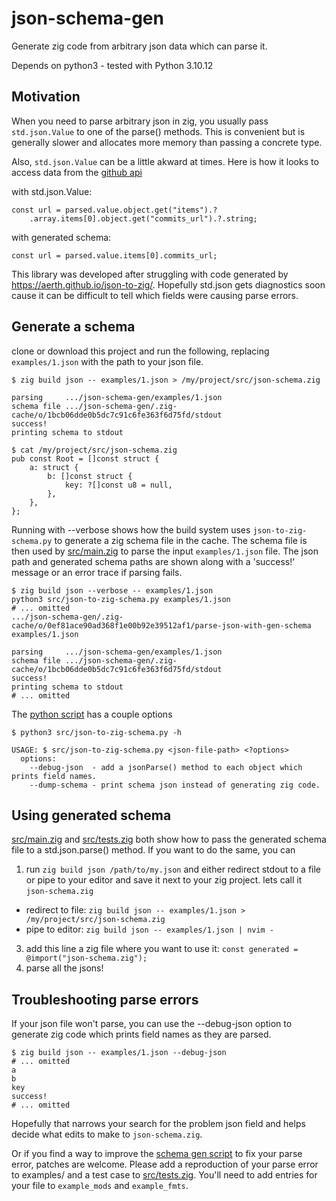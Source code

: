 # json-schema-gen

Generate zig code from arbitrary json data which can parse it.

Depends on python3 - tested with Python 3.10.12

## Motivation

When you need to parse arbitrary json in zig, you usually pass `std.json.Value` to one of the parse() methods.  This is convenient but is generally slower and allocates more memory than passing a concrete type.

Also, `std.json.Value` can be a little akward at times.  Here is how it looks to access data from the [github api](https://api.github.com/search/repositories?q=topic:zig-package&page=1&per_page=100)

with std.json.Value:

```zig
const url = parsed.value.object.get("items").?
    .array.items[0].object.get("commits_url").?.string;
```
with generated schema:
```zig
const url = parsed.value.items[0].commits_url;
```

This library was developed after struggling with code generated by <https://aerth.github.io/json-to-zig/>.  Hopefully std.json gets diagnostics soon cause it can be difficult to tell which fields were causing parse errors.

## Generate a schema

clone or download this project and run the following, replacing `examples/1.json` with the path to your json file.

```console
$ zig build json -- examples/1.json > /my/project/src/json-schema.zig

parsing     .../json-schema-gen/examples/1.json
schema file .../json-schema-gen/.zig-cache/o/1bcb06dde0b5dc7c91c6fe363f6d75fd/stdout
success!
printing schema to stdout

$ cat /my/project/src/json-schema.zig
pub const Root = []const struct {
    a: struct {
        b: []const struct {
            key: ?[]const u8 = null,
        },
    },
};
```

Running with --verbose shows how the build system uses `json-to-zig-schema.py` to generate a zig schema file in the cache.  The schema file is then used by [src/main.zig](src/main.zig) to parse the input `examples/1.json` file.  The json path and generated schema paths are shown along with a 'success!' message or an error trace if parsing fails.

```console
$ zig build json --verbose -- examples/1.json
python3 src/json-to-zig-schema.py examples/1.json
# ... omitted
.../json-schema-gen/.zig-cache/o/0ef81ace90ad368f1e00b92e39512af1/parse-json-with-gen-schema examples/1.json

parsing     .../json-schema-gen/examples/1.json
schema file .../json-schema-gen/.zig-cache/o/1bcb06dde0b5dc7c91c6fe363f6d75fd/stdout
success!
printing schema to stdout
# ... omitted
```

The [python script](src/json-to-zig-schema.py) has a couple options

```console
$ python3 src/json-to-zig-schema.py -h

USAGE: $ src/json-to-zig-schema.py <json-file-path> <?options>
  options:
    --debug-json  - add a jsonParse() method to each object which prints field names.
    --dump-schema - print schema json instead of generating zig code.

```

## Using generated schema

[src/main.zig](src/main.zig) and [src/tests.zig](src/tests.zig) both show how to pass the generated schema file to a std.json.parse() method.  If you want to do the same, you can

1. run `zig build json /path/to/my.json` and either redirect stdout to a file or pipe to your editor and save it next to your zig project.  lets call it `json-schema.zig`
  * redirect to file: `zig build json -- examples/1.json > /my/project/src/json-schema.zig`
  * pipe to editor: `zig build json -- examples/1.json | nvim -`
3. add this line a zig file where you want to use it: `const generated = @import("json-schema.zig");`
5. parse all the jsons!

## Troubleshooting parse errors

If your json file won't parse, you can use the --debug-json option to generate zig code which prints field names as they are parsed.

```console
$ zig build json -- examples/1.json --debug-json
# ... omitted
a
b
key
success!
# ... omitted
```

Hopefully that narrows your search for the problem json field and helps decide what edits to make to `json-schema.zig`.  

Or if you find a way to improve the [schema gen script](src/json-to-zig-schema.py) to fix your parse error, patches are welcome.  Please add a reproduction of your parse error to examples/ and a test case to [src/tests.zig](src/tests.zig).  You'll need to add entries for your file to `example_mods` and `example_fmts`.
